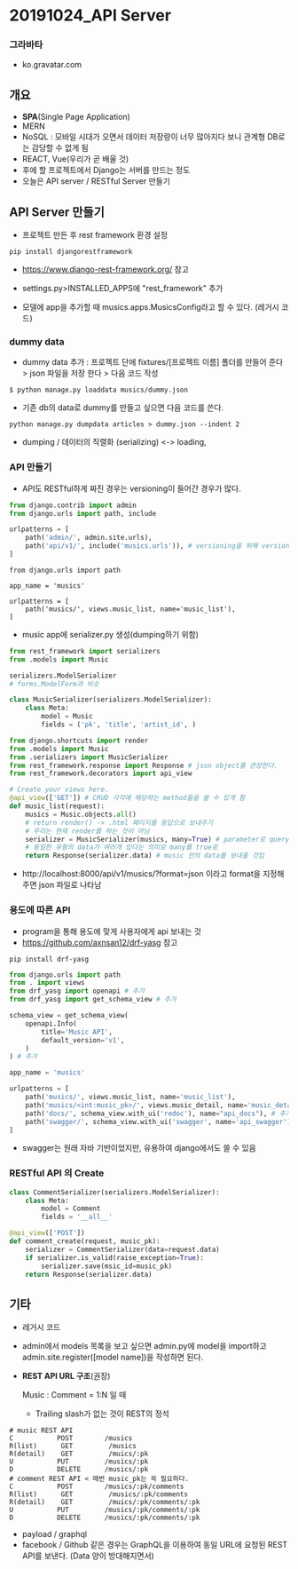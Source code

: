 # 20191024_API Server

### 그라바타

- ko.gravatar.com

## 개요

- **SPA**(Single Page Application)
- MERN
- NoSQL : 모바일 시대가 오면서 데이터 저장량이 너무 많아지다 보니 관계형 DB로는 감당할 수 없게 됨
- REACT, Vue(우리가 곧 배울 것)
- 후에 할 프로젝트에서 Django는 서버를 만드는 정도
- 오늘은 API server / RESTful Server 만들기

## API Server 만들기

- 프로젝트 만든 후 rest framework 환경 설정

```git bash
pip install djangorestframework
```

-  https://www.django-rest-framework.org/  참고
- settings.py>INSTALLED_APPS에 "rest_framework" 추가

- 모델에 app을 추가할 때 musics.apps.MusicsConfig라고 할 수 있다. (레거시 코드)

### dummy data

- dummy data 추가 : 프로젝트 단에 fixtures/[프로젝트 이름] 폴더를 만들어 준다 >  json 파일을 저장 한다 > 다음 코드 작성

```git bash
$ python manage.py loaddata musics/dummy.json
```

- 기존 db의 data로 dummy를 만들고 싶으면 다음 코드를 쓴다.

```git bash
python manage.py dumpdata articles > dummy.json --indent 2
```

- dumping /  데이터의 직렬화 (serializing) <-> loading,

### API 만들기

- API도 RESTful하게 짜진 경우는 versioning이 들어간 경우가 많다.

```python
from django.contrib import admin
from django.urls import path, include

urlpatterns = [
    path('admin/', admin.site.urls),
    path('api/v1/', include('musics.urls')), # versioning을 위해 version을 명시
]
```

```
from django.urls import path

app_name = 'musics'

urlpatterns = [
    path('musics/', views.music_list, name='music_list'),
]
```

- music app에 serializer.py 생성(dumping하기 위함)

```python
from rest_framework import serializers
from .models import Music

serializers.ModelSerializer
# forms.ModelForm과 비슷

class MusicSerializer(serializers.ModelSerializer):
    class Meta:
        model = Music
        fields = ('pk', 'title', 'artist_id', )
```

```python
from django.shortcuts import render
from .models import Music
from .serializers import MusicSerializer
from rest_framework.response import Response # json object를 관장한다.
from rest_framework.decorators import api_view

# Create your views here.
@api_view(['GET']) # CRUD 각각에 해당하는 method들을 쓸 수 있게 함
def music_list(request):
    musics = Music.objects.all()
    # return render() -> .html 페이지를 응답으로 보내주기
    # 우리는 현재 render를 하는 것이 아님
    serializer = MusicSerializer(musics, many=True) # parameter로 query set을 넣어주면 알아서 직렬화함
    # 동일한 유형의 data가 여러개 있다는 의미로 many를 true로
    return Response(serializer.data) # music 안의 data를 보내줄 것임

```

-  http://localhost:8000/api/v1/musics/?format=json 이라고 format을 지정해주면 json 파일로 나타남

### 용도에 따른 API

- program을 통해 용도에 맞게 사용자에게 api 보내는 것
-  https://github.com/axnsan12/drf-yasg 참고

```
pip install drf-yasg
```

```python
from django.urls import path
from . import views
from drf_yasg import openapi # 추가
from drf_yasg import get_schema_view # 추가

schema_view = get_schema_view(
    openapi.Info(
        title='Music API',
        default_version='v1',
    )
) # 추가

app_name = 'musics'

urlpatterns = [
    path('musics/', views.music_list, name='music_list'),
    path('musics/<int:music_pk>/', views.music_detail, name='music_detail'),
    path('docs/', schema_view.with_ui('redoc'), name="api_docs"), # 추가
    path('swagger/', schema_view.with_ui('swagger', name='api_swagger')), # 추가
]
```

- swagger는 원래 자바 기반이었지만, 유용하여 django에서도 쓸 수 있음



### RESTful API 의 Create

```python
class CommentSerializer(serializers.ModelSerializer):
    class Meta:
        model = Comment
        fields = '__all__'
```

```python
@api_view(['POST'])
def comment_create(request, music_pk):
    serializer = CommentSerializer(data=request.data)
    if serializer.is_valid(raise_exception=True):
        serializer.save(msic_id=music_pk)
    return Response(serializer.data)
```





## 기타

- 레거시 코드

- admin에서 models 목록을 보고 싶으면 admin.py에 model을 import하고 admin.site.register([model name])을 작성하면 된다.

- **REST API URL 구조**(권장)

  Music : Comment = 1:N 일 때

  - Trailing slash가 없는 것이 REST의 정석

```
# music REST API
C 			POST		/musics
R(list)  	 GET		 /musics
R(detail) 	 GET 		 /muics/:pk
U 			PUT 		/musics/:pk
D 			DELETE 		/musics/:pk
# comment REST API < 매번 music_pk는 꼭 필요하다.
C 			POST		/musics/:pk/comments
R(list)  	 GET		 /musics/:pk/comments
R(detail) 	 GET 		 /muics/:pk/comments/:pk
U 			PUT 		/musics/:pk/comments/:pk
D 			DELETE 		/musics/:pk/comments/:pk
```

- payload / graphql
- facebook / Github 같은 경우는 GraphQL을 이용하여 동일 URL에 요청된 REST API를 보낸다. (Data 양이 방대해지면서)